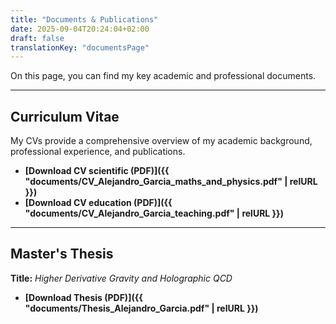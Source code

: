```yaml
---
title: "Documents & Publications"
date: 2025-09-04T20:24:04+02:00
draft: false
translationKey: "documentsPage" 
---
```


On this page, you can find my key academic and professional documents.

---

## Curriculum Vitae

My CVs provide a comprehensive overview of my academic background, professional experience, and publications.

* **[Download CV scientific (PDF)]({{ "documents/CV_Alejandro_Garcia_maths_and_physics.pdf" | relURL }})**
* **[Download CV education (PDF)]({{ "documents/CV_Alejandro_Garcia_teaching.pdf" | relURL }})**

---

## Master's Thesis

**Title:** *Higher Derivative Gravity and Holographic QCD*

* **[Download Thesis (PDF)]({{ "documents/Thesis_Alejandro_Garcia.pdf" | relURL }})**

